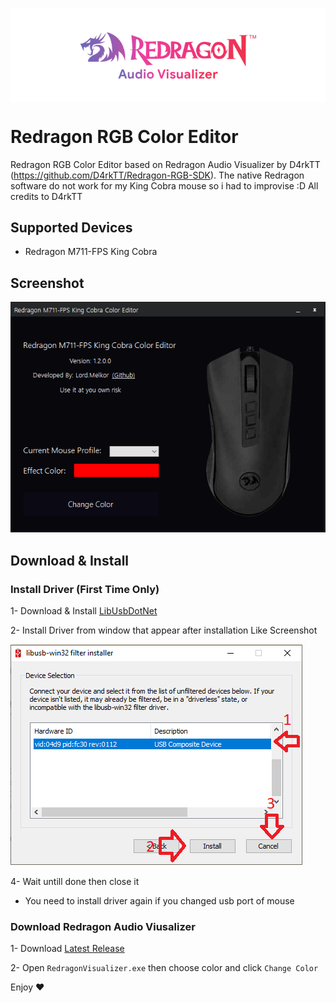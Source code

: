<p align="center"><img align="center" src="redragonAV.png"></p>

# Redragon RGB Color Editor
Redragon RGB Color Editor based on Redragon Audio Visualizer by D4rkTT (https://github.com/D4rkTT/Redragon-RGB-SDK). The native Redragon software do not work for my King Cobra mouse so i had to improvise :D
All credits to D4rkTT

## Supported Devices
- Redragon M711-FPS King Cobra

## Screenshot
![](print.png)

## Download & Install

### Install Driver (First Time Only)
1- Download & Install [LibUsbDotNet](https://sourceforge.net/projects/libusbdotnet/files/latest/download)

2- Install Driver from window that appear after installation Like Screenshot

![](filter.png)

4- Wait untill done then close it
* You need to install driver again if you changed usb port of mouse

### Download Redragon Audio Viusalizer
1- Download [Latest Release](https://github.com/indy2000/Redragon_KingCobra_RGB/releases/download/release/Redragon.King.Cobra.zip)

2- Open `RedragonVisualizer.exe` then choose color and click `Change Color`

Enjoy ❤
